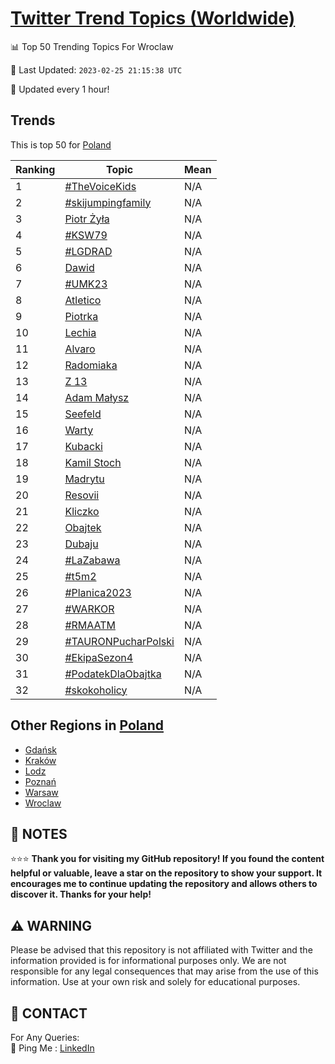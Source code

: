 [Twitter Trend Topics (Worldwide)](https://github.com/ErcinDedeoglu/Twitter-Trend-Topics)
==========


📊 Top 50 Trending Topics For Wroclaw

📆 Last Updated: `2023-02-25 21:15:38 UTC`

🔧 Updated every 1 hour!


## Trends

This is top 50 for [Poland](</Poland>)

| Ranking | Topic | Mean |
| ------- | ------------ | ------------ |
| 1 | [#TheVoiceKids](http://twitter.com/search?q=%23TheVoiceKids) | N/A |
| 2 | [#skijumpingfamily](http://twitter.com/search?q=%23skijumpingfamily) | N/A |
| 3 | [Piotr Żyła](http://twitter.com/search?q=Piotr+%c5%bby%c5%82a) | N/A |
| 4 | [#KSW79](http://twitter.com/search?q=%23KSW79) | N/A |
| 5 | [#LGDRAD](http://twitter.com/search?q=%23LGDRAD) | N/A |
| 6 | [Dawid](http://twitter.com/search?q=Dawid) | N/A |
| 7 | [#UMK23](http://twitter.com/search?q=%23UMK23) | N/A |
| 8 | [Atletico](http://twitter.com/search?q=Atletico) | N/A |
| 9 | [Piotrka](http://twitter.com/search?q=Piotrka) | N/A |
| 10 | [Lechia](http://twitter.com/search?q=Lechia) | N/A |
| 11 | [Alvaro](http://twitter.com/search?q=Alvaro) | N/A |
| 12 | [Radomiaka](http://twitter.com/search?q=Radomiaka) | N/A |
| 13 | [Z 13](http://twitter.com/search?q=Z+13) | N/A |
| 14 | [Adam Małysz](http://twitter.com/search?q=Adam+Ma%c5%82ysz) | N/A |
| 15 | [Seefeld](http://twitter.com/search?q=Seefeld) | N/A |
| 16 | [Warty](http://twitter.com/search?q=Warty) | N/A |
| 17 | [Kubacki](http://twitter.com/search?q=Kubacki) | N/A |
| 18 | [Kamil Stoch](http://twitter.com/search?q=Kamil+Stoch) | N/A |
| 19 | [Madrytu](http://twitter.com/search?q=Madrytu) | N/A |
| 20 | [Resovii](http://twitter.com/search?q=Resovii) | N/A |
| 21 | [Kliczko](http://twitter.com/search?q=Kliczko) | N/A |
| 22 | [Obajtek](http://twitter.com/search?q=Obajtek) | N/A |
| 23 | [Dubaju](http://twitter.com/search?q=Dubaju) | N/A |
| 24 | [#LaZabawa](http://twitter.com/search?q=%23LaZabawa) | N/A |
| 25 | [#t5m2](http://twitter.com/search?q=%23t5m2) | N/A |
| 26 | [#Planica2023](http://twitter.com/search?q=%23Planica2023) | N/A |
| 27 | [#WARKOR](http://twitter.com/search?q=%23WARKOR) | N/A |
| 28 | [#RMAATM](http://twitter.com/search?q=%23RMAATM) | N/A |
| 29 | [#TAURONPucharPolski](http://twitter.com/search?q=%23TAURONPucharPolski) | N/A |
| 30 | [#EkipaSezon4](http://twitter.com/search?q=%23EkipaSezon4) | N/A |
| 31 | [#PodatekDlaObajtka](http://twitter.com/search?q=%23PodatekDlaObajtka) | N/A |
| 32 | [#skokoholicy](http://twitter.com/search?q=%23skokoholicy) | N/A |



## Other Regions in [Poland](</Poland>)

* [Gdańsk](</Poland/Gdańsk.md>)
* [Kraków](</Poland/Kraków.md>)
* [Lodz](</Poland/Lodz.md>)
* [Poznań](</Poland/Poznań.md>)
* [Warsaw](</Poland/Warsaw.md>)
* [Wroclaw](</Poland/Wroclaw.md>)



## 📝 NOTES

⭐⭐⭐ **Thank you for visiting my GitHub repository! If you found the content helpful or valuable, leave a star on the repository to show your support. It encourages me to continue updating the repository and allows others to discover it. Thanks for your help!**


## ⚠️ WARNING

Please be advised that this repository is not affiliated with Twitter and the information provided is for informational purposes only. We are not responsible for any legal consequences that may arise from the use of this information. Use at your own risk and solely for educational purposes.


## 📨 CONTACT

 For Any Queries:  
            🏓 Ping Me : [LinkedIn](https://www.linkedin.com/in/ercindedeoglu/)

